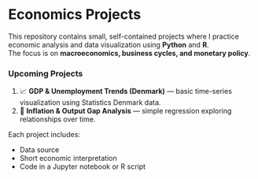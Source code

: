 # Economics Projects

This repository contains small, self-contained projects where I practice economic analysis and data visualization using **Python** and **R**.  
The focus is on **macroeconomics, business cycles, and monetary policy**.

### Upcoming Projects
1. 📈 **GDP & Unemployment Trends (Denmark)** — basic time-series visualization using Statistics Denmark data.
2. 🔮 **Inflation & Output Gap Analysis** — simple regression exploring relationships over time.

Each project includes:
- Data source  
- Short economic interpretation  
- Code in a Jupyter notebook or R script  

